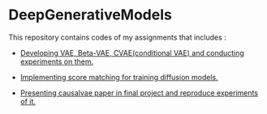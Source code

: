 # DeepGenerativeModels

This repository contains codes of my assignments that includes :

* [Developing VAE, Beta-VAE, CVAE(conditional VAE) and conducting experiments on them.](https://github.com/niiiikou/DeepGenerativeModels/tree/main/HW2)

* [Implementing score matching for training diffusion models.](https://github.com/niiiikou/DeepGenerativeModels/tree/main/HW3)

* [Presenting causalvae paper in final project and reproduce experiments of it.](https://github.com/niiiikou/DeepGenerativeModels/tree/main/FinalProject)
